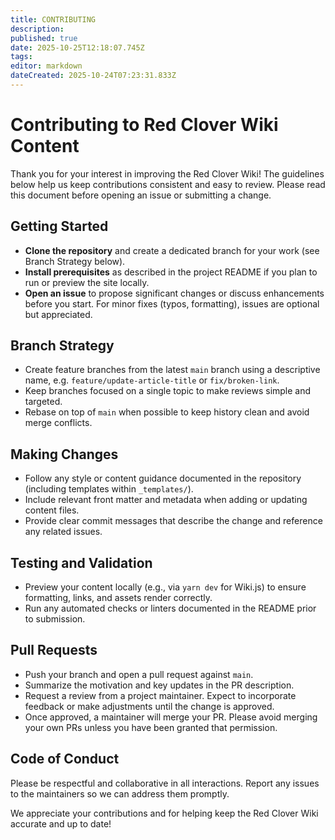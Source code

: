 ```yaml
---
title: CONTRIBUTING
description: 
published: true
date: 2025-10-25T12:18:07.745Z
tags: 
editor: markdown
dateCreated: 2025-10-24T07:23:31.833Z
---
```


# Contributing to Red Clover Wiki Content

Thank you for your interest in improving the Red Clover Wiki! The guidelines below help
us keep contributions consistent and easy to review. Please read this document before
opening an issue or submitting a change.

## Getting Started

- **Clone the repository** and create a dedicated branch for your work (see Branch
  Strategy below).
- **Install prerequisites** as described in the project README if you plan to run or
  preview the site locally.
- **Open an issue** to propose significant changes or discuss enhancements before you
  start. For minor fixes (typos, formatting), issues are optional but appreciated.

## Branch Strategy

- Create feature branches from the latest `main` branch using a descriptive name, e.g.
  `feature/update-article-title` or `fix/broken-link`.
- Keep branches focused on a single topic to make reviews simple and targeted.
- Rebase on top of `main` when possible to keep history clean and avoid merge
  conflicts.

## Making Changes

- Follow any style or content guidance documented in the repository (including
  templates within `_templates/`).
- Include relevant front matter and metadata when adding or updating content files.
- Provide clear commit messages that describe the change and reference any related
  issues.

## Testing and Validation

- Preview your content locally (e.g., via `yarn dev` for Wiki.js) to ensure formatting,
  links, and assets render correctly.
- Run any automated checks or linters documented in the README prior to submission.

## Pull Requests

- Push your branch and open a pull request against `main`.
- Summarize the motivation and key updates in the PR description.
- Request a review from a project maintainer. Expect to incorporate feedback or make
  adjustments until the change is approved.
- Once approved, a maintainer will merge your PR. Please avoid merging your own PRs
  unless you have been granted that permission.

## Code of Conduct

Please be respectful and collaborative in all interactions. Report any issues to the
maintainers so we can address them promptly.

We appreciate your contributions and for helping keep the Red Clover Wiki accurate and
up to date!
